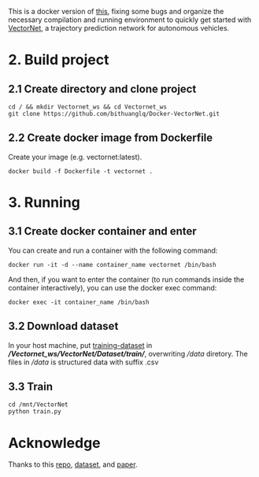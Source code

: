 This is a docker version of [this](https://github.com/Liang-ZX/VectorNet), fixing some bugs and 
organize the necessary compilation and running environment to quickly get started with [VectorNet](https://arxiv.org/pdf/2005.04259.pdf), a trajectory prediction network for autonomous vehicles.




# 2. Build project
## 2.1 Create directory and clone project
```
cd / && mkdir Vectornet_ws && cd Vectornet_ws
git clone https://github.com/bithuanglq/Docker-VectorNet.git
```

## 2.2 Create docker image from Dockerfile
Create your image (e.g. vectornet:latest).
```
docker build -f Dockerfile -t vectornet .
```

# 3. Running
## 3.1 Create docker container and enter
You can create and run a container with the following command:
```
docker run -it -d --name container_name vectornet /bin/bash
```

And then, if you want to enter the container (to run commands inside the container interactively), you can use the docker exec command:
```
docker exec -it container_name /bin/bash
```

## 3.2 Download dataset
In your host machine, put [training-dataset](https://s3.amazonaws.com/argoai-argoverse/forecasting_train_v1.1.tar.gz) in ___/Vectornet_ws/VectorNet/Dataset/train/___, overwriting _/data_ diretory.
The files in _/data_ is structured data with suffix .csv


## 3.3 Train
```
cd /mnt/VectorNet 
python train.py
```



# Acknowledge
Thanks to this [repo](https://github.com/Liang-ZX/VectorNet), [dataset](https://github.com/argoverse/argoverse-api), and [paper](https://arxiv.org/pdf/2005.04259.pdf).
